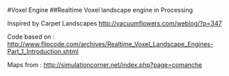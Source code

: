 #Voxel Engine
##Realtime Voxel landscape engine in Processing

Inspired by Carpet Landscapes http://vacuumflowers.com/weblog/?p=347


Code based on :
http://www.flipcode.com/archives/Realtime_Voxel_Landscape_Engines-Part_1_Introduction.shtml

Maps from :
http://simulationcorner.net/index.php?page=comanche